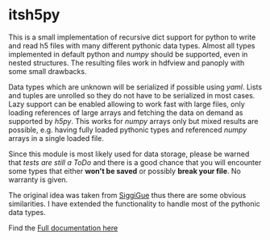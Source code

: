 # itsh5py

This is a small implementation of recursive dict support for python to write
and read h5 files with many different pythonic data types. Almost all types
implemented in default python and *numpy* should be supported, even in nested
structures. The resulting files work in hdfview and panoply with some small
drawbacks.

Data types which are unknown will be serialized if possible using *yaml*.
Lists and tuples are unrolled so they do not have to be serialized in most cases.
Lazy support can be enabled allowing to work fast with large files, only loading
references of large arrays and fetching the data on demand as supported by
*h5py*. This works for *numpy* arrays only but mixed results are possible, e.g.
having fully loaded pythonic types and referenced *numpy* arrays in a single
loaded file.

Since this module is most likely used for data storage, please be warned that
*tests are still a ToDo* and there is a good chance that you will encounter some
types that either **won't be saved** or possibly **break your file**. No
warranty is given.

The original idea was taken from [SiggiGue](https://github.com/SiggiGue/hdfdict)
thus there are some obvious similarities. I have extended the functionality to
handle most of the pythonic data types.

Find the [Full documentation here](https://www.google.com)
